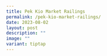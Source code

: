 ```yaml
---
title: Pek Kio Market Railings
permalink: /pek-kio-market-railings/
date: 2023-08-02
layout: post
description: ""
image: ""
variant: tiptap
---
```

